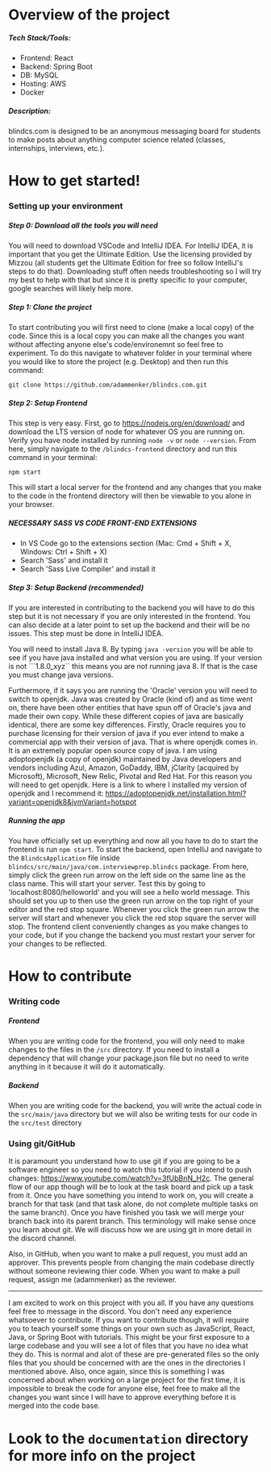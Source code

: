 # Overview of the project

##### Tech Stack/Tools:
- Frontend: React
- Backend: Spring Boot
- DB: MySQL
- Hosting: AWS
- Docker

##### Description:
blindcs.com is designed to be an anonymous messaging board for students to make posts about anything computer science related (classes, internships, interviews, etc.).

# How to get started!

### Setting up your environment
##### Step 0: Download all the tools you will need
You will need to download VSCode and IntelliJ IDEA. For IntelliJ IDEA, it is important that you get the Ultimate Edition. Use the licensing provided by Mizzou (all students get the Ultimate Edition for free so follow IntelliJ's steps to do that). Downloading stuff often needs troubleshooting so I will try my best to help with that but since it is pretty specific to your computer, google searches will likely help more.

##### Step 1: Clone the project
To start contributing you will first need to clone (make a local copy) of the code. Since this is a local copy you can make all the changes you want without affecting anyone else's code/environemnt so feel free to experiment. To do this navigate to whatever folder in your terminal where you would like to store the project (e.g. Desktop) and then run this command:
```
git clone https://github.com/adammenker/blindcs.com.git
```

##### Step 2: Setup Frontend
This step is very easy. First, go to https://nodejs.org/en/download/ and download the LTS version of node for whatever OS you are running on. Verify you have node installed by running ```node -v``` or ```node --version```. From here, simply navigate to the ```/blindcs-frontend``` directory and run this command in your terminal:
```
npm start
```
This will start a local server for the frontend and any changes that you make to the code in the frontend directory will then be viewable to you alone in your browser.

##### NECESSARY SASS VS CODE FRONT-END EXTENSIONS
  - In VS Code go to the extensions section (Mac: Cmd + Shift + X, Windows: Ctrl + Shift + X)
  - Search 'Sass' and install it
  - Search 'Sass Live Compiler' and install it
 

##### Step 3: Setup Backend (recommended)
If you are interested in contributing to the backend you will have to do this step but it is not necessary if you are only interested in the frontend. You can also decide at a later point to set up the backend and their will be no issues. This step must be done in IntelliJ IDEA.

You will need to install Java 8. By typing ```java -version``` you will be able to see if you have java installed and what version you are using. If your version is not ```1.8.0_xyz`` this means you are not running java 8. If that is the case you must change java versions. 

Furthermore, if it says you are running the 'Oracle' version you will need to switch to openjdk. Java was created by Oracle (kind of) and as time went on, there have been other entities that have spun off of Oracle's java and made their own copy. While these different copies of java are basically identical, there are some key differences. Firstly, Oracle requires you to purchase licensing for their version of java if you ever intend to make a commercial app with their version of java. That is where openjdk comes in. It is an extremely popular open source copy of java. I am using adoptopenjdk (a copy of openjdk) maintained by Java developers and vendors including Azul, Amazon, GoDaddy, IBM, jClarity (acquired by Microsoft), Microsoft, New Relic, Pivotal and Red Hat. For this reason you will need to get openjdk. Here is a link to where I installed my version of openjdk and I recommend it: https://adoptopenjdk.net/installation.html?variant=openjdk8&jvmVariant=hotspot 

##### Running the app
You have officially set up everything and now all you have to do to start the frontend is run ```npm start```. To start the backend, open IntelliJ and navigate to the ```BlindcsApplication``` file inside ```blindcs/src/main/java/com.interviewprep.blindcs``` package. From here, simply click the green run arrow on the left side on the same line as the class name. This will start your server. Test this by going to 'localhost:8080/helloworld' and you will see a hello world message. This should set you up to then use the green run arrow on the top right of your editor and the red stop square. Whenever you click the green run arrow the server will start and whenever you click the red stop square the server will stop. The frontend client conveniently changes as you make changes to your code, but if you change the backend you must restart your server for your changes to be reflected.

# How to contribute

### Writing code
##### Frontend
When you are writing code for the frontend, you will only need to make changes to the files in the `/src` directory. If you need to install a dependency that will change your package.json file but no need to write anything in it because it will do it automatically.
##### Backend
When you are writing code for the backend, you will write the actual code in the `src/main/java` directory but we will also be writing tests for our code in the `src/test` directory

### Using git/GitHub
It is paramount you understand how to use git if you are going to be a software engineer so you need to watch this tutorial if you intend to push changes: https://www.youtube.com/watch?v=3fUbBnN_H2c. The general flow of our app though will be to look at the task board and pick up a task from it. Once you have something you intend to work on, you will create a branch for that task (and that task alone, do not complete multiple tasks on the same branch). Once you have finished you task we will merge your branch back into its parent branch. This terminology will make sense once you learn about git. We will discuss how we are using git in more detail in the discord channel.

Also, in GitHub, when you want to make a pull request, you must add an approver. This prevents people from changing the main codebase directly without someone reviewing thier code. When you want to make a pull request, assign me (adammenker) as the reviewer.

---
I am excited to work on this project with you all. If you have any questions feel free to message in the discord. You don't need any experience whatsoever to contribute. If you want to contribute though, it will require you to teach yourself some things on your own such as JavaScript, React, Java, or Spring Boot with tutorials. This might be your first exposure to a large codebase and you will see a lot of files that you have no idea what they do. This is normal and alot of these are pre-generated files so the only files that you should be concerned with are the ones in the directories I mentioned above. Also, once again, since this is something I was concerned about when working on a large project for the first time, it is impossible to break the code for anyone else, feel free to make all the changes you want since I will have to approve everything before it is merged into the code base.
# Look to the `documentation` directory for more info on the project
